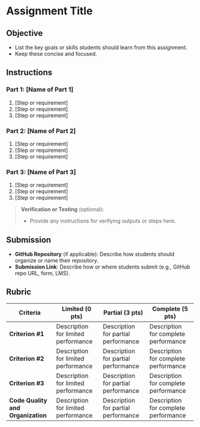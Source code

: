 # Assignment Title

## Objective

- List the key goals or skills students should learn from this assignment.
- Keep these concise and focused.

## Instructions

### Part 1: [Name of Part 1]
1. [Step or requirement]
2. [Step or requirement]
3. [Step or requirement]

### Part 2: [Name of Part 2]
1. [Step or requirement]
2. [Step or requirement]
3. [Step or requirement]

### Part 3: [Name of Part 3]
1. [Step or requirement]
2. [Step or requirement]
3. [Step or requirement]

> **Verification or Testing** (optional):
> - Provide any instructions for verifying outputs or steps here.

## Submission

- **GitHub Repository** (if applicable): Describe how students should organize or name their repository.
- **Submission Link**: Describe how or where students submit (e.g., GitHub repo URL, form, LMS).

## Rubric

| Criteria                          | Limited (0 pts)                                | Partial (3 pts)                               | Complete (5 pts)                               |
| --------------------------------- | ---------------------------------------------- | --------------------------------------------- | ---------------------------------------------- |
| **Criterion #1**                  | Description for limited performance            | Description for partial performance           | Description for complete performance           |
| **Criterion #2**                  | Description for limited performance            | Description for partial performance           | Description for complete performance           |
| **Criterion #3**                  | Description for limited performance            | Description for partial performance           | Description for complete performance           |
| **Code Quality and Organization** | Description for limited performance            | Description for partial performance           | Description for complete performance           |

